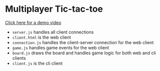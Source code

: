 # Multiplayer Tic-tac-toe

[Click here for a demo video](http://recordit.co/nXC7Ss0uHb)

* `server.js` handles all client connections
* `client.html` is the web client
* `connection.js` handles the client-server connection for the web client
* `game.js` handles game events for the web client
* `board.js` draws the board and handles game logic for both web and cli clients
* `client.js` is the cli client
